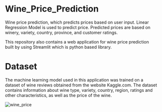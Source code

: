 ﻿# Wine_Price_Prediction
Wine price prediction, which predicts prices based on user input. Linear Regression Model is used to predict price. Predicted prices are based on winery, variety, country, province, and customer ratings.

This repository also contains a web application for wine price prediction built by using Streamlit which is python based library.

# Dataset
The machine learning model used in this application was trained on a dataset of wine reviews obtained from the website Kaggle.com. The dataset contains information about wine type, variety, country, region, ratings and other characteristics, as well as the price of the wine.

![wine_price](https://user-images.githubusercontent.com/83577844/226945880-25d03c4c-7dd8-4c9c-9f00-fc8e15116be6.jpg)
